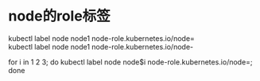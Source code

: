

# node的role标签 
kubectl label node node1 node-role.kubernetes.io/node=  
kubectl label node node1 node-role.kubernetes.io/node-  


for i in 1 2 3; do kubectl label node node$i node-role.kubernetes.io/node=; done
